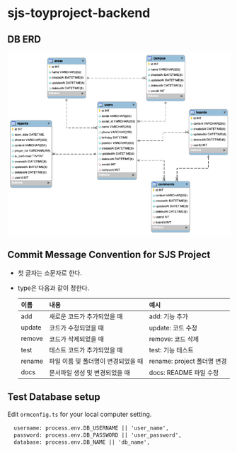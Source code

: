 # sjs-toyproject-backend

## DB ERD

![DB ERD](./sjs-proj-db-erd.png)

## Commit Message Convention for SJS Project

-   첫 글자는 소문자로 한다.
-   type은 다음과 같이 정한다.

    | 이름   | 내용                                | 예시                        |
    | ------ | ----------------------------------- | --------------------------- |
    | add    | 새로운 코드가 추가되었을 때         | add: 기능 추가              |
    | update | 코드가 수정되었을 때                | update: 코드 수정           |
    | remove | 코드가 삭제되었을 때                | remove: 코드 삭제           |
    | test   | 테스트 코드가 추가되었을 때         | test: 기능 테스트           |
    | rename | 파일 이름 및 폴더명이 변경되었을 때 | rename: project 폴더명 변경 |
    | docs   | 문서파일 생성 및 변경되었을 때      | docs: README 파일 수정      |

## Test Database setup

Edit `ormconfig.ts` for your local computer setting.

```
  username: process.env.DB_USERNAME || 'user_name',
  password: process.env.DB_PASSWORD || 'user_password',
  database: process.env.DB_NAME || 'db_name',
```
